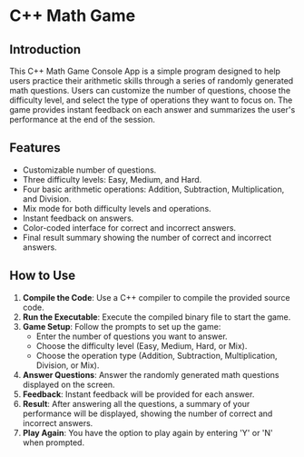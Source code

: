 C++ Math Game 
=========================

Introduction
------------

This C++ Math Game Console App is a simple program designed to help users practice their arithmetic skills through a series of randomly generated math questions. Users can customize the number of questions, choose the difficulty level, and select the type of operations they want to focus on. The game provides instant feedback on each answer and summarizes the user's performance at the end of the session.

Features
--------

*   Customizable number of questions.
*   Three difficulty levels: Easy, Medium, and Hard.
*   Four basic arithmetic operations: Addition, Subtraction, Multiplication, and Division.
*   Mix mode for both difficulty levels and operations.
*   Instant feedback on answers.
*   Color-coded interface for correct and incorrect answers.
*   Final result summary showing the number of correct and incorrect answers.

How to Use
----------

1.  **Compile the Code**: Use a C++ compiler to compile the provided source code.
2.  **Run the Executable**: Execute the compiled binary file to start the game.
3.  **Game Setup**: Follow the prompts to set up the game:
    *   Enter the number of questions you want to answer.
    *   Choose the difficulty level (Easy, Medium, Hard, or Mix).
    *   Choose the operation type (Addition, Subtraction, Multiplication, Division, or Mix).
4.  **Answer Questions**: Answer the randomly generated math questions displayed on the screen.
5.  **Feedback**: Instant feedback will be provided for each answer.
6.  **Result**: After answering all the questions, a summary of your performance will be displayed, showing the number of correct and incorrect answers.
7.  **Play Again**: You have the option to play again by entering 'Y' or 'N' when prompted.
